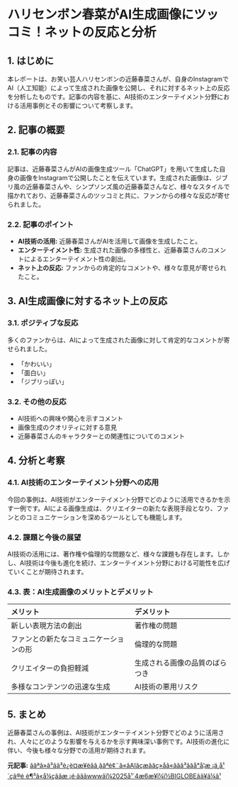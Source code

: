 # ハリセンボン春菜がAI生成画像にツッコミ！ネットの反応と分析

## 1. はじめに

本レポートは、お笑い芸人ハリセンボンの近藤春菜さんが、自身のInstagramでAI（人工知能）によって生成された画像を公開し、それに対するネット上の反応を分析したものです。記事の内容を基に、AI技術のエンターテイメント分野における活用事例とその影響について考察します。

## 2. 記事の概要

### 2.1. 記事の内容

記事は、近藤春菜さんがAIの画像生成ツール「ChatGPT」を用いて生成した自身の画像をInstagramで公開したことを伝えています。生成された画像は、ジブリ風の近藤春菜さんや、シンプソンズ風の近藤春菜さんなど、様々なスタイルで描かれており、近藤春菜さんのツッコミと共に、ファンからの様々な反応が寄せられました。

### 2.2. 記事のポイント

* **AI技術の活用:** 近藤春菜さんがAIを活用して画像を生成したこと。
* **エンターテイメント性:** 生成された画像の多様性と、近藤春菜さんのコメントによるエンターテイメント性の創出。
* **ネット上の反応:** ファンからの肯定的なコメントや、様々な意見が寄せられたこと。

## 3. AI生成画像に対するネット上の反応

### 3.1. ポジティブな反応

多くのファンからは、AIによって生成された画像に対して肯定的なコメントが寄せられました。

* 「かわいい」
* 「面白い」
* 「ジブリっぽい」

### 3.2. その他の反応

* AI技術への興味や関心を示すコメント
* 画像生成のクオリティに対する意見
* 近藤春菜さんのキャラクターとの関連性についてのコメント

## 4. 分析と考察

### 4.1. AI技術のエンターテイメント分野への応用

今回の事例は、AI技術がエンターテイメント分野でどのように活用できるかを示す一例です。AIによる画像生成は、クリエイターの新たな表現手段となり、ファンとのコミュニケーションを深めるツールとしても機能します。

### 4.2. 課題と今後の展望

AI技術の活用には、著作権や倫理的な問題など、様々な課題も存在します。しかし、AI技術は今後も進化を続け、エンターテイメント分野における可能性を広げていくことが期待されます。

### 4.3. 表：AI生成画像のメリットとデメリット

| メリット | デメリット |
| :----------------------------------------- | :----------------------------------------- |
| 新しい表現方法の創出 | 著作権の問題 |
| ファンとの新たなコミュニケーションの形 | 倫理的な問題 |
| クリエイターの負担軽減 | 生成される画像の品質のばらつき |
| 多様なコンテンツの迅速な生成 | AI技術の悪用リスク |

## 5. まとめ

近藤春菜さんの事例は、AI技術がエンターテイメント分野でどのように活用され、人々にどのような影響を与えるかを示す興味深い事例です。AI技術の進化に伴い、今後も様々な分野での活用が期待されます。


**元記事:** [ããªã»ã³ãã³è¿è¤æ¥èãã¸ããªé¢¨ã«ãAIãçæããç»åã«ããã³ããå°å­¦æ ¡ä¸å¹´çã®é è¶³ã«å¼çããæ ¡é·ãããwwwãï¼2025å¹´4æ6æ¥ï¼ï½BIGLOBEãã¥ã¼ã¹](https://news.biglobe.ne.jp/entertainment/0406/hwc_250406_4549286107.html)